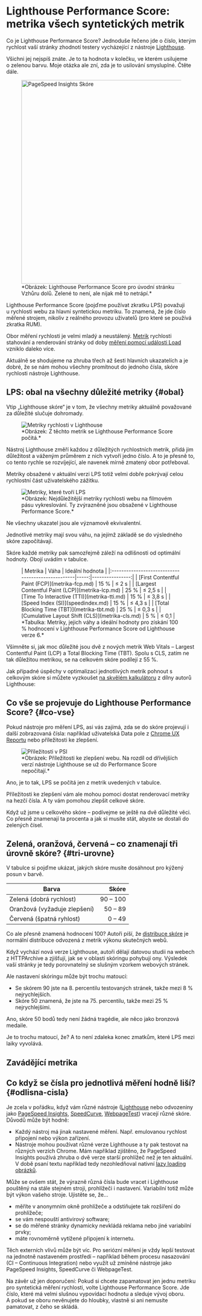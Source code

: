 # Lighthouse Performance Score: metrika všech syntetických metrik

Co je Lighthouse Performance Score? Jednoduše řečeno jde o číslo, kterým rychlost vaší stránky zhodnotí testery vycházející z nástroje [Lighthouse](lighthouse.md).

Všichni jej nejspíš znáte. Je to ta hodnota v kolečku, ve kterém usilujeme o zelenou barvu. Moje otázka ale zní, zda je to usilování smysluplné. Čtěte dále.

<figure>
<img src="../dist/images/original/pagespeed-insights-skore.png" width="1920" height="540" alt="PageSpeed Insights Skóre">
<figcaption markdown="1">
*Obrázek: Lighthouse Performance Score pro úvodní stránku Vzhůru dolů. Zelené to není, ale nijak mě to netrápí.*
</figcaption>
</figure>

Lighthouse Performance Score (pojďme používat zkratku LPS) považuji u rychlosti webu za hlavní syntetickou metriku. To znamená, že jde číslo měřené strojem, nikoliv z reálného provozu uživatelů (pro které se používá zkratka RUM).

<!-- AdSnippet -->

Obor měření rychlosti je velmi mladý a neustálený. [Metrik](metriky-rychlosti.md) rychlosti stahování a renderování stránky od doby [měření pomocí události Load](rychlost-myty.md#1) vzniklo daleko více.

Aktuálně se shodujeme na zhruba třech až šesti hlavních ukazatelích a je dobré, že se nám mohou všechny promítnout do jednoho čísla, skóre rychlosti nástroje Lighthouse.

## LPS: obal na všechny důležité metriky {#obal}

Vtip „Lighthouse skóre“ je v tom, že všechny metriky aktuálně považované za důležité slučuje dohromady.

<figure>
<!-- TODO metriky https://developers.google.com/speed/pagespeed/insights/?hl=cs&url=https%3A%2F%2Fwww.vzhurudolu.cz%2F -->
<img src="../dist/images/original/…" alt="Metriky rychlosti v Lighthouse">
<figcaption markdown="1">
*Obrázek: Z těchto metrik se Lighthouse Performance Score počítá.*
</figcaption>
</figure>

Nástroj Lighthouse změří každou z důležitých rychlostních metrik, přidá jim důležitost a váženým průměrem z nich vytvoří jedno číslo. A to je přesně to, co tento rychle se rozvíjející, ale navenek mírně zmatený obor potřeboval.

Metriky obsažené v aktuální verzi LPS totiž velmi dobře pokrývají celou rychlostní část uživatelského zážitku.

<figure>
<!-- TODO vyměnit  -->
<img src="../dist/images/original/metriky-lps.png" alt="Metriky, které tvoří LPS">
<figcaption markdown="1">
*Obrázek: Nejdůležitější metriky rychlosti webu na filmovém pásu vykreslování. Ty zvýrazněné jsou obsažené v Lighthouse Performance Score.*
</figcaption>
</figure>

Ne všechny ukazatel jsou ale významově ekvivalentní.

Jednotlivé metriky mají svou váhu, na jejímž základě se do výsledného skóre započítávají.

Skóre každé metriky pak samozřejmě záleží na odlišnosti od optimální hodnoty. Obojí uvádím v tabulce.

<figure>
<div class="rwd-scrollable f-6"  markdown="1">
| Metrika                                           | Váha | Ideální hodnota |
|:--------------------------------------------------|-----:|----------------:|
| [First Contentful Paint (FCP)](metrika-fcp.md)    | 15 % |           ≤ 2 s |
| [Largest Contentful Paint (LCP)](metrika-lcp.md)  | 25 % |         ≤ 2,5 s |
| [Time To Interactive (TTI)](metrika-tti.md)       | 15 % |         ≤ 3,8 s |
| [Speed Index (SI)](speedindex.md)                 | 15 % |         ≤ 4,3 s |
| [Total Blocking Time (TBT)](metrika-tbt.md)       | 25 % |         ≤ 0,3 s |
| [Cumulative Layout Shift (CLS)](metrika-cls.md)   | 5 %  |           ≤ 0,1 |
</div>  
<figcaption markdown="1">
*Tabulka: Metriky, jejich váhy a ideální hodnoty pro získání 100 % hodnocení v Lighthouse Performance Score od Lighthouse verze 6.*
</figcaption>
</figure>

Všimněte si, jak moc důležité jsou dvě z nových metrik Web Vitals – Largest Contentful Paint (LCP) a Total Blocking Time (TBT). Spolu s CLS, zatím ne tak důležitou metrikou, se na celkovém skóre podílejí z 55 %.

Jak případné úspěchy v optimalizaci jednotlivých metrik pohnout s celkovým skóre si můžete vyzkoušet [na skvělém kalkulátoru](https://googlechrome.github.io/lighthouse/scorecalc/) z dílny autorů Lighthouse:

<!-- TODO obrázek kalkulátor, viz VD metriky -->

## Co vše se projevuje do Lighthouse Performance Score? {#co-vse}

Pokud nástroje pro měření LPS, asi vás zajímá, zda se do skóre projevují i další zobrazovaná čísla: například uživatelská Data pole z [Chrome UX Reportu](chrome-ux-report.md) nebo příležitosti ke zlepšení.

<figure>
<img src="../dist/images/original/pagespeed-insights-prilezitosti.png" alt="Příležitosti v PSI">
<figcaption markdown="1">
*Obrázek: Příležitosti ke zlepšení webu. Na rozdíl od dřívějších verzí nástroje Lighthouse se už do Performance Score nepočítají.*
</figcaption>
</figure>

Ano, je to tak, LPS se počítá jen z metrik uvedených v tabulce.

Příležitosti ke zlepšení vám ale mohou pomoci dostat renderovací metriky na hezčí čísla. A ty vám pomohou zlepšit celkové skóre.

Když už jsme u celkového skóre – podívejme se ještě na dvě důležité věci. Co přesně znamenají ta procenta a jak si musíte stát, abyste se dostali do zelených čísel.

## Zelená, oranžová, červená – co znamenají tři úrovně skóre? {#tri-urovne}

V tabulce si pojďme ukázat, jakých skóre musíte dosáhnout pro kýžený posun v barvě.

<div class="rwd-scrollable f-6"  markdown="1">

| Barva                        | Skóre     |
|------------------------------|----------:|
| Zelená (dobrá rychlost)      | 90 – 100  |
| Oranžová (vyžaduje zlepšení) | 50 – 89   |
| Červená (špatná ryhlost)     | 0 – 49    |

</div>

Co ale přesně znamená hodnocení 100? Autoři píší, že [distribuce skóre](https://web.dev/performance-scoring/) je normální distribuce odvozená z metrik výkonu skutečných webů.

Když vychází nová verze Lighthouse, autoři dělají datovou studii na webech z HTTPArchive a zjišťují, jak se v oblasti skóringu pohybují ony. Výsledek vaší stránky je tedy porovnatelný se slušným vzorkem webových stránek.

Ale nastavení skóringu může být trochu matoucí:

- Se skórem 90 jste na 8. percentilu testovaných stránek, takže mezi 8 % nejrychlejších.
- Skóre 50 znamená, že jste na 75. percentilu, takže mezi 25 % nejrychlejšími.

<!-- TODO zvýraznit? -->

Ano, skóre 50 bodů tedy není žádná tragédie, ale něco jako bronzová medaile.

Je to trochu matoucí, že? A to není zdaleka konec zmatkům, které LPS mezi laiky vyvolává.

## Zavádějící metrika

<!-- A "perfect" score of 100 is extremely challenging to achieve and not expected. For example, taking a score from 99 to 100 needs about the same amount of metric improvement that would take a 90 to 94.
https://web.dev/performance-scoring/
 
  - kontexty (konkurence, viz eshopy), 
  - uživatelská data jsou zásadnější!
  - LSP je prostředník pro optimalizaci, nikoliv cíl
 -->

<!-- TODO

## Nástroje

- [Lighthouse](lighthouse.md)  
- [PageSpeed Insights](pagespeed-insights.md)

 -->


## Co když se čísla pro jednotlivá měření hodně liší? {#odlisna-cisla}

Je zcela v pořádku, když vám různé nástroje ([Lighthouse](lighthouse.md) nebo odvozeniny jako [PageSpeed Insights](pagespeed-insights.md), [SpeedCurve](speedcurve.md), [WebpageTest](rychlost-nastroje.md#webpagetest-org)) vracejí různé skóre. Důvodů může být hodně:

- Každý nástroj má jinak nastavené měření. Např. emulovanou rychlost připojení nebo výkon zařízení.
- Nástroje mohou používat různé verze Lighthouse a ty pak testovat na různých verzích Chrome. Mám například zjištěno, že PageSpeed Insights používá zhruba o dvě verze starší prohlížeč než je ten aktuální. V době psaní textu například tedy nezohledňoval nativní [lazy loading obrázků](lazy-loading-obrazku.md).

Může se ovšem stát, že výrazně různá čísla bude vracet i Lighthouse pouštěný na stále stejném stroji, prohlížeči i nastavení. Variabilní totiž může být výkon vašeho stroje. Ujistěte se, že…

- měříte v anonymním okně prohlížeče a odstiňujete tak rozšíření do prohlížeče;
- se vám nespouští antivirový software;
- se do měřené stránky dynamicky nevkládá reklama nebo jiné variabilní prvky;
- máte rovnoměrně vytížené připojení k internetu.

Těch externích vlivů může být víc. Pro seriózní měření je vždy lepší testovat na jednotně nastaveném prostředí – například během procesu nasazování (CI – Continuous Integration) nebo využít už zmíněné nástroje jako PageSpeed Insights, SpeedCurve či WebpageTest.

Na závěr už jen doporučení: Pokud si chcete zapamatovat jen jednu metriku pro syntetická měření rychlosti, volte Lighthouse Performance Score. Jde číslo, které má velmi slušnou vypovídací hodnotu a sleduje vývoj oboru. A pokud se oboru nevěnujete do hloubky, vlastně si ani nemusíte pamatovat, z čeho se skládá.
